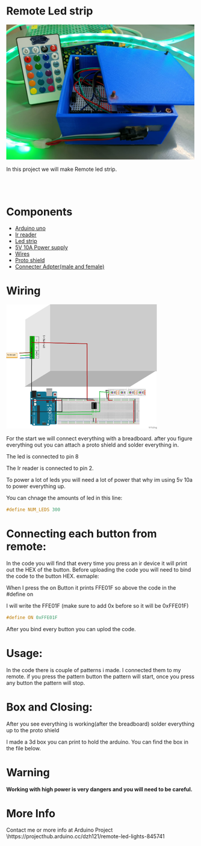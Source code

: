  <h1>Remote Led strip</h1>
 <img src="Remote-led.jpeg" width=500 highet=500>
 <p>In this project we will make Remote led strip.</p>
 <br>
 <br>
 <h1>Components</h1>
 <ul>
 <li><a href="https://store.arduino.cc/products/arduino-uno-rev3/">Arduino uno</a></li>
 <li><a href="https://www.newark.com/vishay/tsop38238/ir-receiver-45m-through-hole/dp/02P9885?COM=ref_hackster&CMP=Hackster-NA-project-05ffde-May-22">Ir reader</a></li>
 <li><a href="https://www.newark.com/adafruit/1507/light-strip-length-1m/dp/26Y8461?COM=ref_hackster">Led strip</a></li>
 <li><a href="https://www.amazon.com/DIGISHUO-Transformer-Switching-Converter-Security/dp/B098RPTWF2/ref=sr_1_11?keywords=power%2Bsupply%2B5V%2B10A&qid=1651676536&sr=8-11&th=1">5V 10A Power supply</a></li>
 <li><a href="https://www.newark.com/stellar-labs/24-14687/kit-contents-eight-25-ft-spools/dp/44AC9034?COM=ref_hackster">Wires</a></li>
  <li><a href="https://store.arduino.cc/products/proto-shield-rev3-uno-size">Proto shield</a></li>
  <li><a href="https://www.newark.com/seco-larm/ca-161t/adapter-dc-plug-terminal-block/dp/13T1949?COM=ref_hackster">Connecter Adpter(male and female)</a></li>
  </ul>
 <h1>Wiring</h1>
 
 <img src="Schematics/led strip_bb.png" width=400 highet=400/>
  
  <p>For the start we will connect everything with a breadboard. after you figure everything out you can attach a proto shield and solder everything in.

The led is connected to pin 8

The Ir reader is connected to pin 2.

To power a lot of leds you will need a lot of power that why im using 5v 10a to power everything up.

You can chnage the amounts of led in this line:</p>
```c++
#define NUM_LEDS 300
```
  
<h1>Connecting each button from remote:</h1>
<p>In the code you will find that every time you press an ir device it will print out the HEX of the button. Before uploading the code you will need to bind the code to the button HEX. exmaple:

When I press the on Button it prints FFE01F so above the code in the #define on

I will write the FFE01F (make sure to add 0x before so it will be 0xFFE01F)</p>
```c++
#define ON 0xFFE01F
```
<p>After you bind every button you can uplod the code.</p>
<h1>Usage:</h1>
<p>In the code there is couple of patterns i made. I connected them to my remote. if you press the pattern button the pattern will start, once you press any button the pattern will stop.</p>
<h1>Box and Closing:</h1>
<p>After you see everything is working(after the breadboard) solder everything up to the proto shield

I made a 3d box you can print to hold the arduino. You can find the box in the file below.</p> 
<h1>Warning</h1>
<p><b>Working with high power is very dangers and you will need to be careful.
</b></p>
<h1>More Info</h1>
<p>Contact me or more info at Arduino Project \https://projecthub.arduino.cc/dzh121/remote-led-lights-845741</p>
